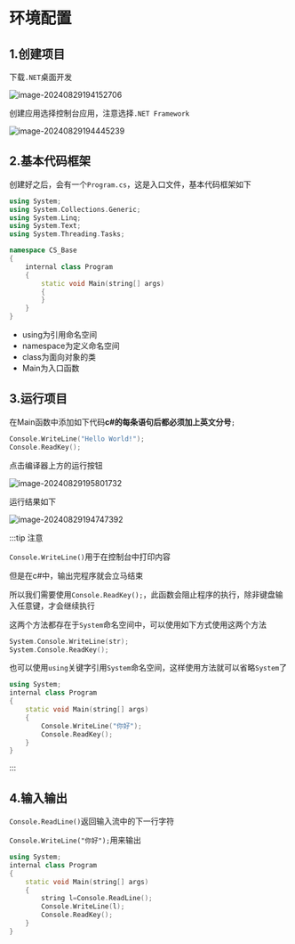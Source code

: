 # 环境配置

## 1.创建项目

下载`.NET`桌面开发

![image-20240829194152706](https://gitee.com/xarzhi/picture/raw/master/img/image-20240829194152706.png)

创建应用选择控制台应用，注意选择`.NET Framework`

![image-20240829194445239](https://gitee.com/xarzhi/picture/raw/master/img/image-20240829194445239.png)

## 2.基本代码框架

创建好之后，会有一个`Program.cs`，这是入口文件，基本代码框架如下

```c++
using System;
using System.Collections.Generic;
using System.Linq;
using System.Text;
using System.Threading.Tasks;

namespace CS_Base
{
    internal class Program
    {
        static void Main(string[] args)
        {
        }
    }
}
```

- using为引用命名空间
- namespace为定义命名空间
- class为面向对象的类
- Main为入口函数



## 3.运行项目

在Main函数中添加如下代码**c#的每条语句后都必须加上英文分号**`;`

```c++
Console.WriteLine("Hello World!");
Console.ReadKey();
```

点击编译器上方的运行按钮

![image-20240829195801732](https://gitee.com/xarzhi/picture/raw/master/img/image-20240829195801732.png)

运行结果如下

![image-20240829194747392](https://gitee.com/xarzhi/picture/raw/master/img/image-20240829194747392.png)

:::tip 注意

`Console.WriteLine()`用于在控制台中打印内容

但是在c#中，输出完程序就会立马结束

所以我们需要使用`Console.ReadKey();`，此函数会阻止程序的执行，除非键盘输入任意键，才会继续执行

这两个方法都存在于`System`命名空间中，可以使用如下方式使用这两个方法

```c++
System.Console.WriteLine(str);
System.Console.ReadKey();
```

也可以使用`using`关键字引用`System`命名空间，这样使用方法就可以省略`System`了

```c++
using System;
internal class Program
{
    static void Main(string[] args)
    {
        Console.WriteLine("你好");
        Console.ReadKey();
    }
}
```

:::





## 4.输入输出

`Console.ReadLine()`返回输入流中的下一行字符

`Console.WriteLine("你好");`用来输出

```c++
using System;
internal class Program
{
    static void Main(string[] args)
    {
        string l=Console.ReadLine();
        Console.WriteLine(l);
        Console.ReadKey();
    }
}
```



